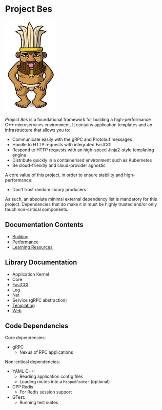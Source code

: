 Project Bes
===========
![Egyptian God Bes](docs/img/bes.jpeg "Egyptian God Bes")

_Project Bes_ is a foundational framework for building a high-performance C++ microservices environment. It contains
application templates and an infrastructure that allows you to:
* Communicate easily with the gRPC and Protobuf messages
* Handle to HTTP requests with integrated FastCGI
* Respond to HTTP requests with an high-speed Jinja2-style templating engine
* Distribute quickly in a containerised environment such as Kubernetes
* Be cloud-friendly and cloud-provider agnostic

A core value of this project, in order to ensure stability and high-performance:
* Don't trust random library producers

As such, an absolute minimal external dependency list is mandatory for this project. Dependencies that do make it in
must be highly trusted and/or only touch non-critical components. 

Documentation Contents
----------------------
* [Building](docs/Building.md)
* [Performance](docs/Performance.md)
* [Learning Resources](docs/Learning_Resources.md)

Library Documentation
---------------------
* Application Kernel
* Core
* [FastCGI](docs/library/FastCGI.md)
* Log
* Net
* Service (gRPC abstraction)
* [Templating](docs/library/Templating.md)
* [Web](docs/library/Web.md)

Code Dependencies
-----------------
Core dependencies:
* gRPC
  * Nexus of RPC applications

Non-critical dependencies:
* YAML C++:
  * Reading application config files
  * Loading routes into a `MappedRouter` (optional)
* CPP Redis:
  * For Redis session support
* GTest:
  * Running test suites

